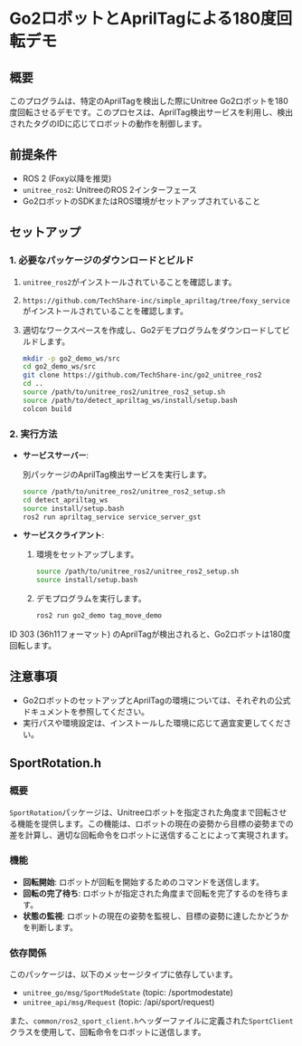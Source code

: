 # Go2ロボットとAprilTagによる180度回転デモ

## 概要

このプログラムは、特定のAprilTagを検出した際にUnitree Go2ロボットを180度回転させるデモです。このプロセスは、AprilTag検出サービスを利用し、検出されたタグのIDに応じてロボットの動作を制御します。

## 前提条件

- ROS 2 (Foxy以降を推奨)
- `unitree_ros2`: UnitreeのROS 2インターフェース
- Go2ロボットのSDKまたはROS環境がセットアップされていること

## セットアップ

### 1. 必要なパッケージのダウンロードとビルド

1. `unitree_ros2`がインストールされていることを確認します。
2. `https://github.com/TechShare-inc/simple_apriltag/tree/foxy_service`がインストールされていることを確認します。
3. 適切なワークスペースを作成し、Go2デモプログラムをダウンロードしてビルドします。

    ```bash
    mkdir -p go2_demo_ws/src
    cd go2_demo_ws/src
    git clone https://github.com/TechShare-inc/go2_unitree_ros2
    cd ..
    source /path/to/unitree_ros2/unitree_ros2_setup.sh
    source /path/to/detect_apriltag_ws/install/setup.bash
    colcon build
    ```

### 2. 実行方法

- **サービスサーバー**:

    別パッケージのAprilTag検出サービスを実行します。

    ```bash
    source /path/to/unitree_ros2/unitree_ros2_setup.sh
    cd detect_apriltag_ws
    source install/setup.bash
    ros2 run apriltag_service service_server_gst
    ```

- **サービスクライアント**:

    1. 環境をセットアップします。

        ```bash
        source /path/to/unitree_ros2/unitree_ros2_setup.sh
        source install/setup.bash
        ```

    2. デモプログラムを実行します。

        ```bash
        ros2 run go2_demo tag_move_demo
        ```

ID 303 (36h11フォーマット) のAprilTagが検出されると、Go2ロボットは180度回転します。

## 注意事項

- Go2ロボットのセットアップとAprilTagの環境については、それぞれの公式ドキュメントを参照してください。
- 実行パスや環境設定は、インストールした環境に応じて適宜変更してください。


## SportRotation.h

### 概要

`SportRotation`パッケージは、Unitreeロボットを指定された角度まで回転させる機能を提供します。この機能は、ロボットの現在の姿勢から目標の姿勢までの差を計算し、適切な回転命令をロボットに送信することによって実現されます。

### 機能

- **回転開始**: ロボットが回転を開始するためのコマンドを送信します。
- **回転の完了待ち**: ロボットが指定された角度まで回転を完了するのを待ちます。
- **状態の監視**: ロボットの現在の姿勢を監視し、目標の姿勢に達したかどうかを判断します。

### 依存関係

このパッケージは、以下のメッセージタイプに依存しています。

- `unitree_go/msg/SportModeState` (topic: /sportmodestate)
- `unitree_api/msg/Request` (topic: /api/sport/request)

また、`common/ros2_sport_client.h`ヘッダーファイルに定義された`SportClient`クラスを使用して、回転命令をロボットに送信します。


